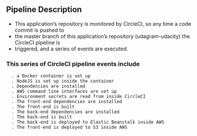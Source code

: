 ## Pipeline Description

- This application’s repository is monitored by CircleCI, so any time a code commit is pushed to
- the master branch of this application’s repository (udagram-udacity) the CircleCI pipeline is
- triggered, and a series of events are executed.

### This series of CircleCI pipeline events include

      . a Docker container is set up
      . NodeJS is set up inside the container
      . Dependencies are installed
      . AWS command line interfaces are set up
      . Environment secrets are read from inside CircleCI
      . The front-end dependencies are installed
      . The front-end is built
      . The back-end dependencies are installed
      . The back-end is built
      . The back-end is deployed to Elastic Beanstalk inside AWS
      . The front-end is deployed to S3 inside AWS